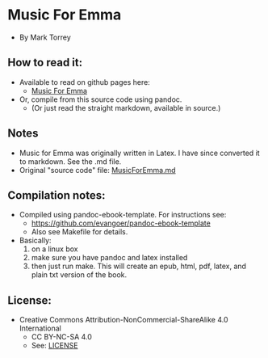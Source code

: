 
# Music For Emma
* By Mark Torrey

## How to read it:
* Available to read on github pages here:
	* [Music For Emma](http://grannycart.net/MusicForEmma/)
* Or, compile from this source code using pandoc.
	* (Or just read the straight markdown, available in source.)

## Notes
* Music for Emma was originally written in Latex. I have since converted it to markdown. See the .md file. 
* Original "source code" file: [MusicForEmma.md](MusicForEmma)

## Compilation notes:
* Compiled using pandoc-ebook-template. For instructions see:
	* https://github.com/evangoer/pandoc-ebook-template
	* Also see Makefile for details.
* Basically: 
	1. on a linux box 
	2. make sure you have pandoc and latex installed 
	3. then just run make. This will create an epub, html, pdf, latex, and plain txt version of the book.

## License:
* Creative Commons Attribution-NonCommercial-ShareAlike 4.0 International
	* CC BY-NC-SA 4.0
	* See: [LICENSE](./LICENSE.txt)


